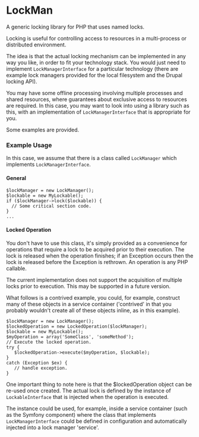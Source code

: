 # LockMan

A generic locking library for PHP that uses named locks.

Locking is useful for controlling access to resources in a multi-process or distributed environment.

The idea is that the actual locking mechanism can be implemented in any way you like, in order to fit your technology
stack.  You would just need to implement `LockManagerInterface` for a particular technology (there are example lock managers provided for the local filesystem and the Drupal locking API).

You may have some offline processing involving multiple processes and shared resources, where guarantees about exclusive
access to resources are required.  In this case, you may want to look into using a library such as this, with an
implementation of `LockManagerInterface` that is appropriate for you.

Some examples are provided.

### Example Usage

In this case, we assume that there is a class called `LockManager` which implements `LockManagerInterface`.

#### General

```
$lockManager = new LockManager();
$lockable = new MyLockable();
if ($lockManager->lock($lockable)) {
  // Some critical section code.
}
...
```

#### Locked Operation

You don't have to use this class, it's simply provided as a convenience for operations that require a lock to be acquired prior to their execution.  The lock is released when the operation finishes; if an Exception occurs then the lock is released before the Exception is rethrown.  An operation is any PHP callable.

The current implementation does not support the acquisition of multiple locks prior to execution.  This may be supported in a future version.

What follows is a contrived example, you could, for example, construct many of these objects in a service container ('contrived' in that you probably wouldn't create all of these objects inline, as in this example).

```
$lockManager = new LockManager();
$lockedOperation = new LockedOperation($lockManager);
$lockable = new MyLockable();
$myOperation = array('SomeClass', 'someMethod');
// Execute the locked operation.
try {
   $lockedOperation->execute($myOperation, $lockable);
}
catch (Exception $ex) {
   // handle exception.
}
```

One important thing to note here is that the $lockedOperation object can be re-used once created.  The actual lock is
defined by the instance of `LockableInterface` that is injected when the operation is executed.

The instance could be used, for example, inside a service container (such as the Symfony component) where the
class that implements `LockManagerInterface` could be defined in configuration and automatically injected into a
lock manager 'service'.
